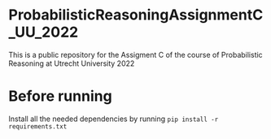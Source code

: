# ProbabilisticReasoningAssignmentC_UU_2022

This is a public repository for the Assigment C of the course of Probabilistic Reasoning at Utrecht University 2022

# Before running

Install all the needed dependencies by running `pip install -r requirements.txt`
